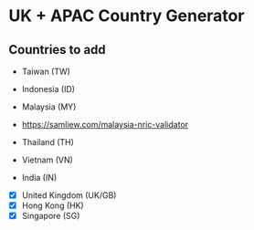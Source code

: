 # UK + APAC Country Generator

## Countries to add
- Taiwan (TW)

- Indonesia (ID)

- Malaysia (MY)
- https://samliew.com/malaysia-nric-validator

- Thailand (TH)

- Vietnam (VN)

- India (IN)

- [x] United Kingdom (UK/GB)
- [x] Hong Kong (HK)
- [x] Singapore (SG)